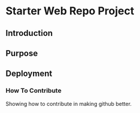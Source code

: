 # Starter Web Repo Project

## Introduction

## Purpose

## Deployment

### How To Contribute

Showing how to contribute in making github better.
